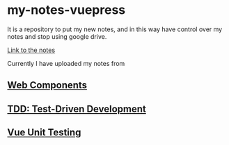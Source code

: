 # my-notes-vuepress

It is a repository to put my new notes, and in this way have control over my notes and stop using google drive.

[Link to the notes](https://my-notes.cherto.es/)

Currently I have uploaded my notes from

## [Web Components](https://my-notes.cherto.es/web-components/)

## [TDD: Test-Driven Development](https://my-notes.cherto.es/test-driven-development/)

## [Vue Unit Testing](https://my-notes.cherto.es/vue-unit-testing/)
